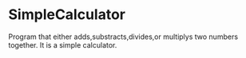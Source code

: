 # SimpleCalculator
Program that either adds,substracts,divides,or multiplys two numbers together.  It is a simple calculator.
